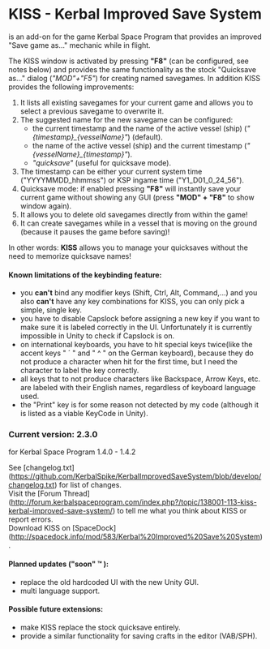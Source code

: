 KISS - Kerbal Improved Save System
==================================

is an add-on for the game Kerbal Space Program that provides an improved "Save game as..." mechanic while in flight.

The KISS window is activated by pressing **"F8"** (can be configured, see notes below) and provides the same functionality as
the stock "Quicksave as..." dialog (*"MOD"+"F5"*) for creating named savegames. In addition KISS provides the following improvements:

1. It lists all existing savegames for your current game and allows you to select a previous savegame to overwrite it.
2. The suggested name for the new savegame can be configured:
   * the current timestamp and the name of the active vessel (ship) (*"{timestamp}_{vesselName}"*) (default).
   * the name of the active vessel (ship) and the current timestamp (*"{vesselName}_{timestamp}"*).
   * *"quicksave"* (useful for quicksave mode).
3. The timestamp can be either your current system time ("YYYYMMDD_hhmmss") or KSP ingame time ("Y1_D01_0_24_56").
4. Quicksave mode: if enabled pressing **"F8"** will instantly save your current game without showing any GUI (press **"MOD" + "F8"** to show window again).
5. It allows you to delete old savegames directly from within the game!
6. It can create savegames while in a vessel that is moving on the ground (because it pauses the game before saving)!

In other words: **KISS** allows you to manage your quicksaves without the need to memorize quicksave names!

#### Known limitations of the keybinding feature: ####
* you **can't** bind any modifier keys (Shift, Ctrl, Alt, Command,...) and you also **can't** have any key combinations for KISS, you can only pick a simple, single key.
* you have to disable Capslock before assigning a new key if you want to make sure it is labeled correctly in the UI. Unfortunately it is currently impossible in Unity to check if Capslock is on.
* on international keyboards, you have to hit special keys twice(like the accent keys " ´ " and " ^ " on the German keyboard), because they do not produce a character when hit for the first time, but I need the character to label the key correctly.
* all keys that to not produce characters like Backspace, Arrow Keys, etc. are labeled with their English names, regardless of keyboard language used.
* the "Print" key is for some reason not detected by my code (although it is listed as a viable KeyCode in Unity).

### Current version: 2.3.0 ###
for Kerbal Space Program 1.4.0 - 1.4.2


See [changelog.txt] (https://github.com/KerbalSpike/KerbalImprovedSaveSystem/blob/develop/changelog.txt) for list of changes.  
Visit the [Forum Thread] (http://forum.kerbalspaceprogram.com/index.php?/topic/138001-113-kiss-kerbal-improved-save-system/) to tell me what you think about KISS or report errors.  
Download KISS on [SpaceDock] (http://spacedock.info/mod/583/Kerbal%20Improved%20Save%20System).

#### Planned updates ("soon" :tm: ): ####
* replace the old hardcoded UI with the new Unity GUI.
* multi language support.

#### Possible future extensions: ####
* make KISS replace the stock quicksave entirely.
* provide a similar functionality for saving crafts in the editor (VAB/SPH). 
